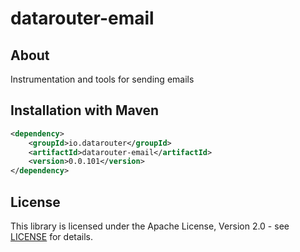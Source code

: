 # datarouter-email
## About
Instrumentation and tools for sending emails

## Installation with Maven

```xml
<dependency>
	<groupId>io.datarouter</groupId>
	<artifactId>datarouter-email</artifactId>
	<version>0.0.101</version>
</dependency>
```

## License

This library is licensed under the Apache License, Version 2.0 - see [LICENSE](../LICENSE) for details.
